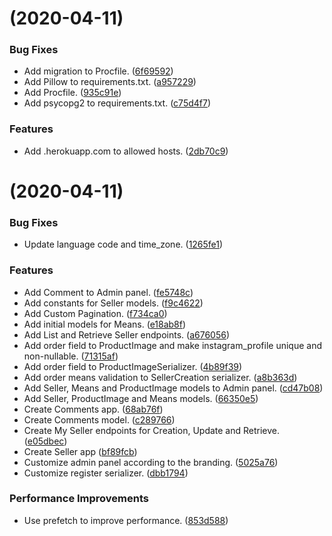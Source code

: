 # [](https://github.com/nyamak/salvadordapascoa-django/compare/v0.1.0...v) (2020-04-11)


### Bug Fixes

* Add migration to Procfile. ([6f69592](https://github.com/nyamak/salvadordapascoa-django/commit/6f695922036c054806c09b5a32d612a527db713f))
* Add Pillow to requirements.txt. ([a957229](https://github.com/nyamak/salvadordapascoa-django/commit/a95722983c829ce25d6c43d268a643b653487b4c))
* Add Procfile. ([935c91e](https://github.com/nyamak/salvadordapascoa-django/commit/935c91eaa078bf2dc7e3cd44f59e63e4b542ad2a))
* Add psycopg2 to requirements.txt. ([c75d4f7](https://github.com/nyamak/salvadordapascoa-django/commit/c75d4f7682ba2a7e020d08b607a990cb823f4749))


### Features

* Add .herokuapp.com to allowed hosts. ([2db70c9](https://github.com/nyamak/salvadordapascoa-django/commit/2db70c9181ac792bf11cb81a76b47a18acf1b7b4))



#  (2020-04-11)


### Bug Fixes

* Update language code and time_zone. ([1265fe1](https://github.com/nyamak/salvadordapascoa-django/commit/1265fe1dd7b8d1a4a3060980147e6beda15e0114))


### Features

* Add Comment to Admin panel. ([fe5748c](https://github.com/nyamak/salvadordapascoa-django/commit/fe5748cd48e365bd761e108ee8e0c10232885448))
* Add constants for Seller models. ([f9c4622](https://github.com/nyamak/salvadordapascoa-django/commit/f9c46224d845568b458ddc9e0c61f8492b9ad486))
* Add Custom Pagination. ([f734ca0](https://github.com/nyamak/salvadordapascoa-django/commit/f734ca0587a1694a5f715a2e39db291cfac91a20))
* Add initial models for Means. ([e18ab8f](https://github.com/nyamak/salvadordapascoa-django/commit/e18ab8f08115b73486f98f5198a666c591f354d7))
* Add List and Retrieve Seller endpoints. ([a676056](https://github.com/nyamak/salvadordapascoa-django/commit/a6760565951c35c5083a8c2f44163b27e8190080))
* Add order field to ProductImage and make instagram_profile unique and non-nullable. ([71315af](https://github.com/nyamak/salvadordapascoa-django/commit/71315afe6adfea789cd94e2c1b5c55563df9db29))
* Add order field to ProductImageSerializer. ([4b89f39](https://github.com/nyamak/salvadordapascoa-django/commit/4b89f3960947bd7a6870dd77b995631561711bc9))
* Add order means validation to SellerCreation serializer. ([a8b363d](https://github.com/nyamak/salvadordapascoa-django/commit/a8b363dd4cf54070103101f7932850b868e7b8ee))
* Add Seller, Means and ProductImage models to Admin panel. ([cd47b08](https://github.com/nyamak/salvadordapascoa-django/commit/cd47b08c459eed112e702e5700fb2c26b9ce20d6))
* Add Seller, ProductImage and Means models. ([66350e5](https://github.com/nyamak/salvadordapascoa-django/commit/66350e5e95e23f7816245eec40de3a1cc66401b2))
* Create Comments app. ([68ab76f](https://github.com/nyamak/salvadordapascoa-django/commit/68ab76f37b2eec1da8d435508dc9e2c5b1c749a6))
* Create Comments model. ([c289766](https://github.com/nyamak/salvadordapascoa-django/commit/c289766b7c89d679ed4c4103ffcb10c3d6eaca50))
* Create My Seller endpoints for Creation, Update and Retrieve. ([e05dbec](https://github.com/nyamak/salvadordapascoa-django/commit/e05dbecce99fd6ef3b4ae3bad9186968f89f2565))
* Create Seller app ([bf89fcb](https://github.com/nyamak/salvadordapascoa-django/commit/bf89fcb9a4ca489ac8a15d5f2cc5dda6b4d115d4))
* Customize admin panel according to the branding. ([5025a76](https://github.com/nyamak/salvadordapascoa-django/commit/5025a76863a27c3acda6b04dc4d496ce2fb9c58a))
* Customize register serializer. ([dbb1794](https://github.com/nyamak/salvadordapascoa-django/commit/dbb17942e25f73f3a46bd8fad54ce598bf16c641))


### Performance Improvements

* Use prefetch to improve performance. ([853d588](https://github.com/nyamak/salvadordapascoa-django/commit/853d58869a98b41161b07cbef0e44635964cd320))



